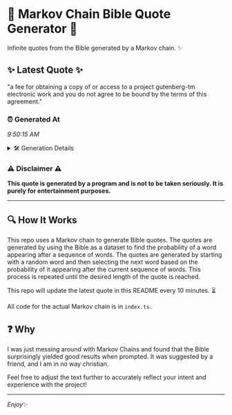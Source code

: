 # 📖 Markov Chain Bible Quote Generator 📖

Infinite quotes from the Bible generated by a Markov chain. ✨

## ✨ Latest Quote ✨
"a fee for obtaining a copy of or access to a project gutenberg-tm electronic work and you do not agree to be bound by the terms of this agreement."

### ⏰ Generated At
*9:50:15 AM*

<details>
    <summary>🛠️ Generation Details</summary>
    <p>
        <strong>🌱 Seed:</strong> a<br>
        <strong>🔄 Iterations:</strong> 28<br>
        <strong>📜 Context History:</strong><br>[ a ]: fee<br>[ a, fee ]: for<br>[ a, fee, for ]: obtaining<br>[ a, fee, for, obtaining ]: a<br>[ a, fee, for, obtaining, a ]: copy<br>[ a, fee, for, obtaining, a, copy ]: of<br>[ fee, for, obtaining, a, copy, of ]: or<br>[ for, obtaining, a, copy, of, or ]: access<br>[ obtaining, a, copy, of, or, access ]: to<br>[ a, copy, of, or, access, to ]: a<br>[ copy, of, or, access, to, a ]: project<br>[ of, or, access, to, a, project ]: gutenberg-tm<br>[ or, access, to, a, project, gutenberg-tm ]: electronic<br>[ access, to, a, project, gutenberg-tm, electronic ]: work<br>[ to, a, project, gutenberg-tm, electronic, work ]: and<br>[ a, project, gutenberg-tm, electronic, work, and ]: you<br>[ project, gutenberg-tm, electronic, work, and, you ]: do<br>[ gutenberg-tm, electronic, work, and, you, do ]: not<br>[ electronic, work, and, you, do, not ]: agree<br>[ work, and, you, do, not, agree ]: to<br>[ and, you, do, not, agree, to ]: be<br>[ you, do, not, agree, to, be ]: bound<br>[ do, not, agree, to, be, bound ]: by<br>[ not, agree, to, be, bound, by ]: the<br>[ agree, to, be, bound, by, the ]: terms<br>[ to, be, bound, by, the, terms ]: of<br>[ be, bound, by, the, terms, of ]: this<br>[ bound, by, the, terms, of, this ]: agreement.<br>
    </p>
</details>

### ⚠️ Disclaimer ⚠️
**This quote is generated by a program and is not to be taken seriously. It is purely for entertainment purposes.**

---

## 🔍 How It Works

This repo uses a Markov chain to generate Bible quotes. The quotes are generated by using the Bible as a dataset to find the probability of a word appearing after a sequence of words. The quotes are generated by starting with a random word and then selecting the next word based on the probability of it appearing after the current sequence of words. This process is repeated until the desired length of the quote is reached.

This repo will update the latest quote in this README every 10 minutes. ⏳

All code for the actual Markov chain is in `index.ts`.

## ❓ Why

I was just messing around with Markov Chains and found that the Bible surprisingly yielded good results when prompted. 
It was suggested by a friend, and I am in no way christian.

Feel free to adjust the text further to accurately reflect your intent and experience with the project!

---

*Enjoy*✨
